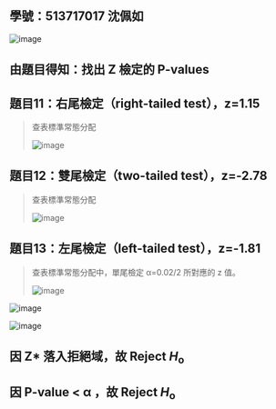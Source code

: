 ## 學號：513717017 沈佩如

![image](https://github.com/user-attachments/assets/076a2c5f-7171-4bd1-b644-839275554748)

## 由題目得知：找出 Z 檢定的 P-values

## 題目11：右尾檢定（right-tailed test），z=1.15
>
>查表標準常態分配
>
>![image](https://github.com/user-attachments/assets/4e410ad9-76e7-416b-9901-95483f55cbce)

## 題目12：雙尾檢定（two-tailed test），z=-2.78
>
>查表標準常態分配
>
>![image](https://github.com/user-attachments/assets/ec35e01b-ff7d-4561-92d6-11d768504996)

## 題目13：左尾檢定（left-tailed test），z=-1.81
>
>查表標準常態分配中，單尾檢定 α=0.02/2 所對應的 z 值。
>
>![image](https://github.com/user-attachments/assets/705eb0ec-b240-4091-aeef-5787c87d14b8)

![image](https://github.com/user-attachments/assets/8194f6c2-9b2c-4be3-a2e4-724203be7c42)

![image](https://github.com/user-attachments/assets/dcf9b0af-db99-4f50-a91d-b60a47c3e163)

## 因 Z* 落入拒絕域，故 Reject $H_{\text{o}}$

## 因 P-value < α ，故 Reject $H_{\text{o}}$
